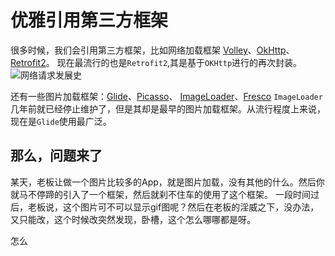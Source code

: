 # 优雅引用第三方框架

很多时候，我们会引用第三方框架，比如网络加载框架
[Volley](https://github.com/google/volley)、[OkHttp](https://github.com/square/okhttp)、[Retrofit2](https://github.com/square/retrofit)。
现在最流行的也是`Retrofit2`,其是基于`OKHttp`进行的再次封装。      
![网络请求发展史](http://upload-images.jianshu.io/upload_images/4314397-f0840e52bb80478c.jpg?imageMogr2/auto-orient/strip%7CimageView2/2/w/1240) 

还有一些图片加载框架：[Glide](https://github.com/bumptech/glide)、[Picasso](https://github.com/square/picasso)、
[ImageLoader](https://github.com/nostra13/Android-Universal-Image-Loader)、[Fresco](https://github.com/facebook/fresco)
`ImageLoader`几年前就已经停止维护了，但是其却是最早的图片加载框架。从流行程度上来说，现在是`Glide`使用最广泛。

## 那么，问题来了
某天，老板让做一个图片比较多的App，就是图片加载，没有其他的什么。然后你就马不停蹄的引入了一个框架，然后就刹不住车的使用了这个框架。
一段时间过后，老板说，这个图片可不可以显示gif图呢？然后在老板的淫威之下，没办法，又只能改，这个时候改突然发现，卧槽，这个怎么哪哪都是呀。

怎么
